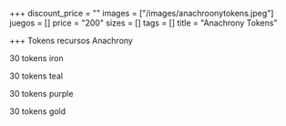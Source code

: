 +++
discount_price = ""
images = ["/images/anachroonytokens.jpeg"]
juegos = []
price = "200"
sizes = []
tags = []
title = "Anachrony Tokens"

+++
Tokens recursos Anachrony

30 tokens iron

30 tokens teal

30 tokens purple

30 tokens gold
